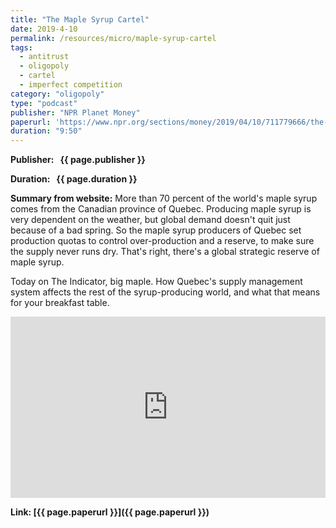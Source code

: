 ```yaml
---
title: "The Maple Syrup Cartel"
date: 2019-4-10
permalink: /resources/micro/maple-syrup-cartel
tags:
  - antitrust
  - oligopoly
  - cartel
  - imperfect competition
category: "oligopoly"
type: "podcast"
publisher: "NPR Planet Money"
paperurl: 'https://www.npr.org/sections/money/2019/04/10/711779666/the-maple-syrup-cartel'
duration: "9:50"
---
```


<!-- Google tag (gtag.js) -->
<script async src="https://www.googletagmanager.com/gtag/js?id=G-Q95WSVMDNZ"></script>
<script>
  window.dataLayer = window.dataLayer || [];
  function gtag(){dataLayer.push(arguments);}
  gtag('js', new Date());

  gtag('config', 'G-Q95WSVMDNZ');
</script>


**<span class="bold-podcast">Publisher: </span>&nbsp;<span class="text-podcast"> {{ page.publisher }}</span>**

**<span class="bold-podcast">Duration: </span>&nbsp;<span class="text-podcast"> {{ page.duration }}</span>**

**<span class="bold-podcast">Summary from website:</span>**
More than 70 percent of the world's maple syrup comes from the Canadian province of Quebec. Producing maple syrup is very dependent on the weather, but global demand doesn't quit just because of a bad spring. So the maple syrup producers of Quebec set production quotas to control over-production and a reserve, to make sure the supply never runs dry. That's right, there's a global strategic reserve of maple syrup.

Today on The Indicator, big maple. How Quebec's supply management system affects the rest of the syrup-producing world, and what that means for your breakfast table.


<iframe src="https://www.npr.org/player/embed/711779352/730090692" width="100%" height="290" frameborder="0" scrolling="no" title="NPR embedded audio player"></iframe>




**<span class="small-podcast">Link:</span>&nbsp;<span class="links-podcast">[{{ page.paperurl }}]({{ page.paperurl }})</span>**